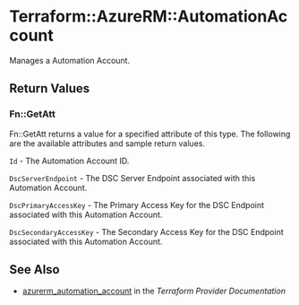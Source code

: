 # Terraform::AzureRM::AutomationAccount

Manages a Automation Account.

## Return Values

### Fn::GetAtt

Fn::GetAtt returns a value for a specified attribute of this type. The following are the available attributes and sample return values.

`Id` - The Automation Account ID.

`DscServerEndpoint` - The DSC Server Endpoint associated with this Automation Account.

`DscPrimaryAccessKey` - The Primary Access Key for the DSC Endpoint associated with this Automation Account.

`DscSecondaryAccessKey` - The Secondary Access Key for the DSC Endpoint associated with this Automation Account.

## See Also

* [azurerm_automation_account](https://www.terraform.io/docs/providers/azurerm/r/automation_account.html) in the _Terraform Provider Documentation_